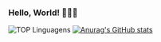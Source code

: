 ### Hello, World! 👩🏻‍💻



![TOP Linguagens](https://github-readme-stats.vercel.app/api/top-langs/?username=CarolinaSFreitas&layout=compact&theme=dark)
[![Anurag's GitHub stats](https://github-readme-stats.vercel.app/api?username=CarolinaSFreitas)](https://github.com/CarolinaSFreitas/github-readme-stats)


<!--
**CarolinaSFreitas/CarolinaSFreitas** is a ✨ _special_ ✨ repository because its `README.md` (this file) appears on your GitHub profile.

Here are some ideas to get you started:

- 🔭 I’m currently working on ...
- 🌱 I’m currently learning ...
- 👯 I’m looking to collaborate on ...
- 🤔 I’m looking for help with ...
- 💬 Ask me about ...
- 📫 How to reach me: ...
- 😄 Pronouns: ...
- ⚡ Fun fact: ...
-->
